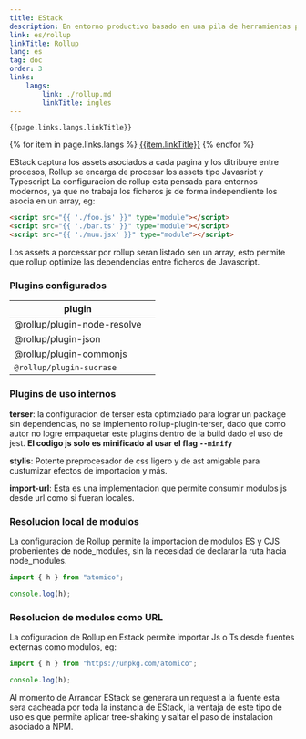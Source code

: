 ```yaml
---
title: EStack
description: En entorno productivo basado en una pila de herramientas perfectamente sincornizadas
link: es/rollup
linkTitle: Rollup
lang: es
tag: doc
order: 3
links:
    langs:
        link: ./rollup.md
        linkTitle: ingles
---
```


```raw
{{page.links.langs.linkTitle}}
```

{% for item in page.links.langs %}
[{{item.linkTitle}}]({{item.link}})
{% endfor %}

EStack captura los assets asociados a cada pagina y los ditribuye entre procesos, Rollup se encarga de procesar los assets tipo Javasript y Typescript
La configuracion de rollup esta pensada para entornos modernos, ya que no trabaja los ficheros js de forma independiente los asocia en un array, eg:

```html
<script src="{{ './foo.js' }}" type="module"></script>
<script src="{{ './bar.ts' }}" type="module"></script>
<script src="{{ './muu.jsx' }}" type="module"></script>
```

Los assets a porcessar por rollup seran listado sen un array, esto permite que rollup optimize las dependencias entre ficheros de Javascript.

### Plugins configurados

| plugin                      |     |
| --------------------------- | --- |
| @rollup/plugin-node-resolve |
| @rollup/plugin-json         |     |
| @rollup/plugin-commonjs     |     |
| `@rollup/plugin-sucrase`    |     |

### Plugins de uso internos

**terser**: la configuracion de terser esta optimziado para lograr un package sin dependencias, no se implemento rollup-plugin-terser, dado que como autor no logre empaquetar este plugins dentro de la build dado el uso de jest. **El codigo js solo es minificado al usar el flag `--minify`**

**stylis**: Potente preprocesador de css ligero y de ast amigable para custumizar efectos de importacion y más.

**import-url**: Esta es una implementacion que permite consumir modulos js desde url como si fueran locales.

### Resolucion local de modulos

La configuracion de Rollup permite la importacion de modulos ES y CJS probenientes de node_modules, sin la necesidad de declarar la ruta hacia node_modules.

```js
import { h } from "atomico";

console.log(h);
```

### Resolucion de modulos como URL

La cofiguracion de Rollup en Estack permite importar Js o Ts desde fuentes externas como modulos, eg:

```js
import { h } from "https://unpkg.com/atomico";

console.log(h);
```

Al momento de Arrancar EStack se generara un request a la fuente esta sera cacheada por toda la instancia de EStack, la ventaja de este tipo de uso es que permite aplicar tree-shaking y saltar el paso de instalacion asociado a NPM.
